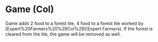 # Game (Col)

Game adds 2 food to a forest tile, 4 food to a forest tile worked by [Expert%20Farmers%20%28Col%29](Expert Farmers).
If the forest is cleared from the tile, the game will be removed as well.